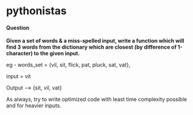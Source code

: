 # pythonistas

#### Question

**Given a set of words & a miss-spelled input, write a function which will find 3 words from the dictionary which are closest (by difference of 1-character) to the given input.**

eg - words_set = {vil, sit, flick, pat, pluck, sat, vat}, 

input = vit 

Output --> {sit, vil, vat}


As always, try to write optimized code with least time complexity possible and for heavier inputs.